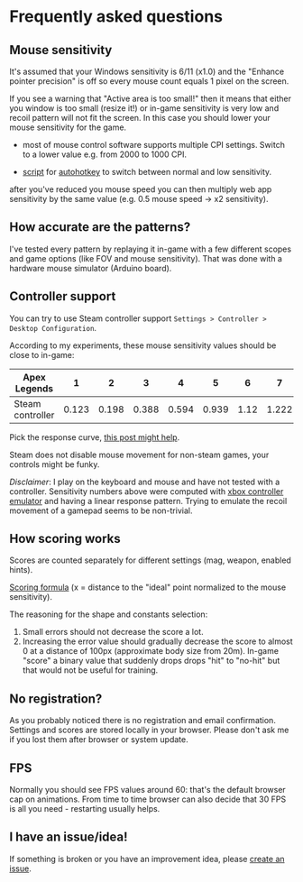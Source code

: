 # Frequently asked questions

## Mouse sensitivity

It's assumed that your Windows sensitivity is 6/11 (x1.0) and the "Enhance pointer precision" is off so every mouse count equals 1 pixel on the screen.

If you see a warning that "Active area is too small!" then it means that either you window is too small (resize it!) or in-game sensitivity is very low and recoil pattern will not fit the screen. In this case you should lower your mouse sensitivity for the game.

- most of mouse control software supports multiple CPI settings. Switch to a lower value e.g. from 2000 to 1000 CPI.

- [script](https://gist.github.com/metaflow/dd0b38a66b74dad27d6af04358fbae40) for [autohotkey](https://www.autohotkey.com/) to switch between normal and low sensitivity.

after you've reduced you mouse speed you can then multiply web app sensitivity by the same value (e.g. 0.5 mouse speed -> x2 sensitivity).

## How accurate are the patterns?

I've tested every pattern by replaying it in-game with a few different scopes and game options (like FOV and mouse sensitivity). That was done with a hardware mouse simulator (Arduino board).



## Controller support

You can try to use Steam controller support `Settings > Controller > Desktop Configuration`.

According to my experiments, these mouse sensitivity values should be close to in-game:

| Apex Legends     | 1     | 2     | 3     | 4     | 5     | 6    | 7     | 8    |
|------------------|-------|-------|-------|-------|-------|------|-------|------|
| Steam controller | 0.123 | 0.198 | 0.388 | 0.594 | 0.939 | 1.12 | 1.222 | 1.24 |

Pick the response curve, [this post might help](https://www.reddit.com/r/apexlegends/comments/bpkzn4/advanced_look_controls_response_curve_guide/).

Steam does not disable mouse movement for non-steam games, your controls might be funky.

*Disclaimer*: I play on the keyboard and mouse and have not tested with a controller. Sensitivity numbers above were computed with [xbox controller emulator](https://github.com/dmadison/ArduinoXInput) and having a linear response pattern. Trying to emulate the recoil movement of a gamepad seems to be non-trivial.

## How scoring works

Scores are counted separately for different settings (mag, weapon, enabled hints).

[Scoring formula](https://www.desmos.com/calculator/j7vjbzvuly) (x = distance to the "ideal" point normalized to the mouse sensitivity).

The reasoning for the shape and constants selection:
1. Small errors should not decrease the score a lot.
2. Increasing the error value should gradually decrease the score to almost 0 at a distance of 100px (approximate body size from 20m). In-game "score" a binary value that suddenly drops drops "hit" to "no-hit" but that would not be useful for training.

## No registration?

As you probably noticed there is no registration and email confirmation.
Settings and scores are stored locally in your browser. Please don't ask me if you lost them after browser or system update.

## FPS

Normally you should see FPS values around 60: that's the default browser cap on animations. From time to time browser can also decide that 30 FPS is all you need - restarting usually helps.

## I have an issue/idea!

If something is broken or you have an improvement idea, please [create an issue](https://github.com/metaflow/apex-recoil/issues/new).